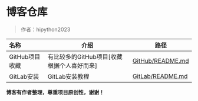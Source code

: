 # 博客仓库
> 作者：hipython2023

| 名称           | 介绍                                       | 路径                                 |
| :------------- | ------------------------------------------ | ------------------------------------ |
| GitHub项目收藏 | 有比较多的GitHub项目[收藏根据个人喜好而来] | [GitHub/README.md](GitHub/README.md) |
| GitLab安装     | GitLab安装教程                             | [GitLab/README.md](GitLab/README.md) |

  **博客有作者整理，尊重项目原创性，谢谢！**

